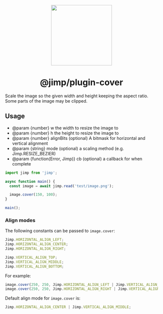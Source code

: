 <div align="center">
  <img width="200" height="200"
    src="https://s3.amazonaws.com/pix.iemoji.com/images/emoji/apple/ios-11/256/crayon.png">
  <h1>@jimp/plugin-cover</h1>
</div>

Scale the image so the given width and height keeping the aspect ratio. Some parts of the image may be clipped.

## Usage

- @param {number} w the width to resize the image to
- @param {number} h the height to resize the image to
- @param {number} alignBits (optional) A bitmask for horizontal and vertical alignment
- @param {string} mode (optional) a scaling method (e.g. Jimp.RESIZE_BEZIER)
- @param {function(Error, Jimp)} cb (optional) a callback for when complete

```js
import jimp from 'jimp';

async function main() {
  const image = await jimp.read('test/image.png');

  image.cover(150, 100);
}

main();
```

### Align modes

The following constants can be passed to `image.cover`:

```js
Jimp.HORIZONTAL_ALIGN_LEFT;
Jimp.HORIZONTAL_ALIGN_CENTER;
Jimp.HORIZONTAL_ALIGN_RIGHT;

Jimp.VERTICAL_ALIGN_TOP;
Jimp.VERTICAL_ALIGN_MIDDLE;
Jimp.VERTICAL_ALIGN_BOTTOM;
```

For example:

```js
image.cover(250, 250, Jimp.HORIZONTAL_ALIGN_LEFT | Jimp.VERTICAL_ALIGN_TOP);
image.cover(250, 250, Jimp.HORIZONTAL_ALIGN_RIGHT | Jimp.VERTICAL_ALIGN_BOTTOM);
```

Default align mode for `image.cover` is:

```js
Jimp.HORIZONTAL_ALIGN_CENTER | Jimp.VERTICAL_ALIGN_MIDDLE;
```
